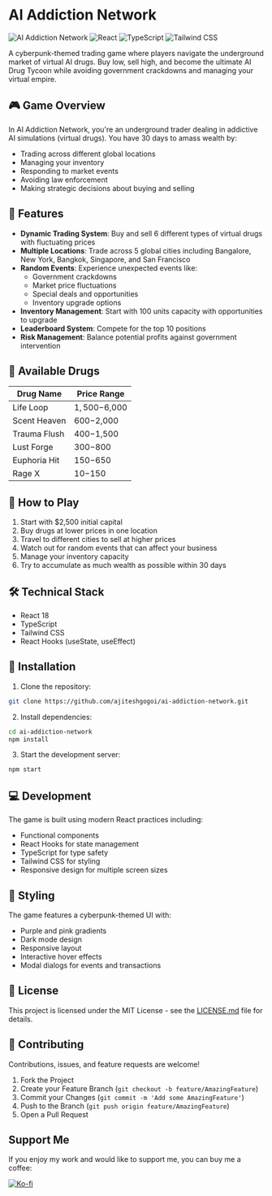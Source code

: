# AI Addiction Network

![AI Addiction Network](https://img.shields.io/badge/Game-AI%20Addiction%20Network-purple)
![React](https://img.shields.io/badge/React-18.x-blue)
![TypeScript](https://img.shields.io/badge/TypeScript-5.x-blue)
![Tailwind CSS](https://img.shields.io/badge/Tailwind%20CSS-3.x-38B2AC)

A cyberpunk-themed trading game where players navigate the underground market of virtual AI drugs. Buy low, sell high, and become the ultimate AI Drug Tycoon while avoiding government crackdowns and managing your virtual empire.

## 🎮 Game Overview

In AI Addiction Network, you're an underground trader dealing in addictive AI simulations (virtual drugs). You have 30 days to amass wealth by:
- Trading across different global locations
- Managing your inventory
- Responding to market events
- Avoiding law enforcement
- Making strategic decisions about buying and selling

## 🌟 Features

- **Dynamic Trading System**: Buy and sell 6 different types of virtual drugs with fluctuating prices
- **Multiple Locations**: Trade across 5 global cities including Bangalore, New York, Bangkok, Singapore, and San Francisco
- **Random Events**: Experience unexpected events like:
  - Government crackdowns
  - Market price fluctuations
  - Special deals and opportunities
  - Inventory upgrade options
- **Inventory Management**: Start with 100 units capacity with opportunities to upgrade
- **Leaderboard System**: Compete for the top 10 positions
- **Risk Management**: Balance potential profits against government intervention

## 💊 Available Drugs

| Drug Name     | Price Range    |
|---------------|----------------|
| Life Loop     | $1,500-$6,000  |
| Scent Heaven  | $600-$2,000    |
| Trauma Flush  | $400-$1,500    |
| Lust Forge    | $300-$800      |
| Euphoria Hit  | $150-$650      |
| Rage X        | $10-$150       |

## 🎯 How to Play

1. Start with $2,500 initial capital
2. Buy drugs at lower prices in one location
3. Travel to different cities to sell at higher prices
4. Watch out for random events that can affect your business
5. Manage your inventory capacity
6. Try to accumulate as much wealth as possible within 30 days

## 🛠️ Technical Stack

- React 18
- TypeScript
- Tailwind CSS
- React Hooks (useState, useEffect)

## 🚀 Installation

1. Clone the repository:
```bash
git clone https://github.com/ajiteshgogoi/ai-addiction-network.git
```

2. Install dependencies:
```bash
cd ai-addiction-network
npm install
```

3. Start the development server:
```bash
npm start
```

## 💻 Development

The game is built using modern React practices including:
- Functional components
- React Hooks for state management
- TypeScript for type safety
- Tailwind CSS for styling
- Responsive design for multiple screen sizes

## 🎨 Styling

The game features a cyberpunk-themed UI with:
- Purple and pink gradients
- Dark mode design
- Responsive layout
- Interactive hover effects
- Modal dialogs for events and transactions

## 📄 License

This project is licensed under the MIT License - see the [LICENSE.md](LICENSE.md) file for details.

## 🤝 Contributing

Contributions, issues, and feature requests are welcome!

1. Fork the Project
2. Create your Feature Branch (`git checkout -b feature/AmazingFeature`)
3. Commit your Changes (`git commit -m 'Add some AmazingFeature'`)
4. Push to the Branch (`git push origin feature/AmazingFeature`)
5. Open a Pull Request

## Support Me
If you enjoy my work and would like to support me, you can buy me a coffee:

[![Ko-fi](https://ko-fi.com/img/githubbutton_sm.svg)](https://ko-fi.com/gogoi)